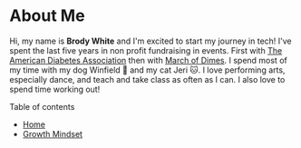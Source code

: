 # About Me

Hi, my name is **Brody White** and I'm excited to start my journey in tech! I've spent the last five years in non profit fundraising in events. First with [The American Diabetes Association](/diabetes.org) then with [March of Dimes](/marchofdimes.org). I spend most of my time with my dog Winfield :dog: and my cat Jeri :cat:. I love performing arts, especially dance, and teach and take class as often as I can. I also love to spend time working out!

 
 Table of contents
 - [Home](/MarkdownExamples.md)
 - [Growth Mindset](/MarkdownExamples.md)
 
